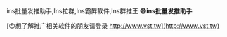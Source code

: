 ins批量发推助手,Ins拉群,Ins霸屏软件,Ins群推王
**😄ins批量发推助手**

[😍想了解推广相关软件的朋友请登录 http://www.vst.tw](http://www.vst.tw)



